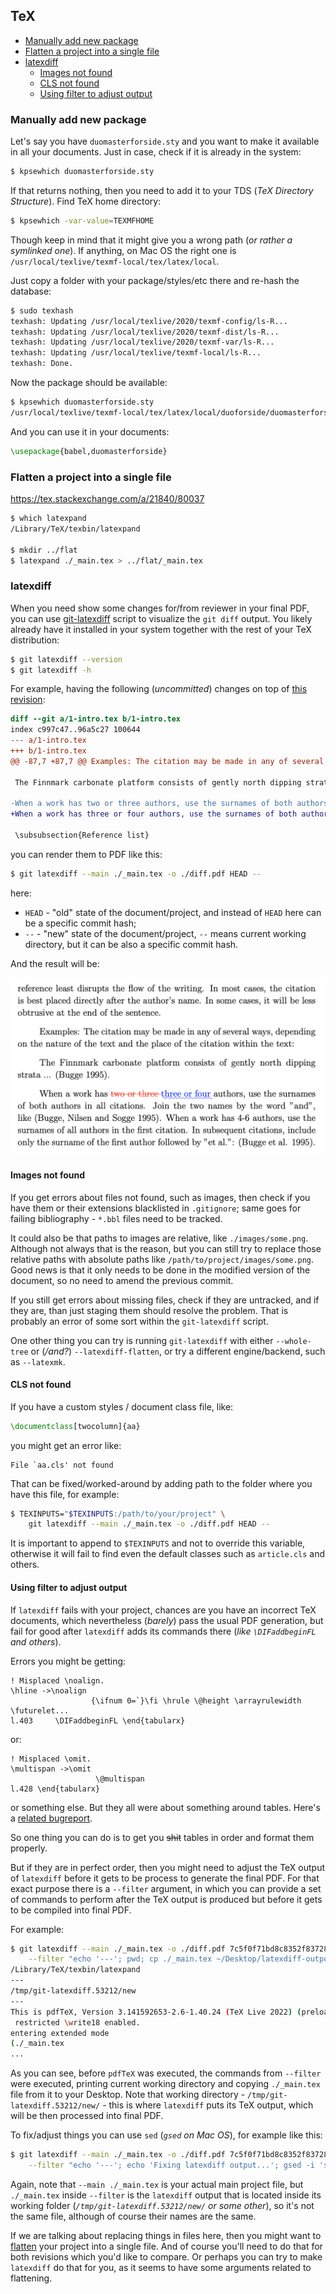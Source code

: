 ## TeX

<!-- MarkdownTOC -->

- [Manually add new package](#manually-add-new-package)
- [Flatten a project into a single file](#flatten-a-project-into-a-single-file)
- [latexdiff](#latexdiff)
    - [Images not found](#images-not-found)
    - [CLS not found](#cls-not-found)
    - [Using filter to adjust output](#using-filter-to-adjust-output)

<!-- /MarkdownTOC -->

### Manually add new package

Let's say you have `duomasterforside.sty` and you want to make it available in all your documents. Just in case, check if it is already in the system:

``` sh
$ kpsewhich duomasterforside.sty
```

If that returns nothing, then you need to add it to your TDS (*TeX Directory Structure*). Find TeX home directory:

``` sh
$ kpsewhich -var-value=TEXMFHOME
```

Though keep in mind that it might give you a wrong path (*or rather a symlinked one*). If anything, on Mac OS the right one is `/usr/local/texlive/texmf-local/tex/latex/local`.

Just copy a folder with your package/styles/etc there and re-hash the database:

``` sh
$ sudo texhash
texhash: Updating /usr/local/texlive/2020/texmf-config/ls-R...
texhash: Updating /usr/local/texlive/2020/texmf-dist/ls-R...
texhash: Updating /usr/local/texlive/2020/texmf-var/ls-R...
texhash: Updating /usr/local/texlive/texmf-local/ls-R...
texhash: Done.
```

Now the package should be available:

``` sh
$ kpsewhich duomasterforside.sty
/usr/local/texlive/texmf-local/tex/latex/local/duoforside/duomasterforside.sty
```

And you can use it in your documents:

``` tex
\usepackage{babel,duomasterforside}
```

### Flatten a project into a single file

<https://tex.stackexchange.com/a/21840/80037>

``` sh
$ which latexpand
/Library/TeX/texbin/latexpand

$ mkdir ../flat
$ latexpand ./_main.tex > ../flat/_main.tex
```

### latexdiff

When you need show some changes for/from reviewer in your final PDF, you can use [git-latexdiff](https://ctan.org/pkg/git-latexdiff) script to visualize the `git diff` output. You likely already have it installed in your system together with the rest of your TeX distribution:

``` sh
$ git latexdiff --version
$ git latexdiff -h
```

For example, having the following (*uncommitted*) changes on top of [this revision](https://github.com/retifrav/tex-sandbox/tree/e6958a4dbb04a4127e35730ef803851a2e75ab0f):

``` patch
diff --git a/1-intro.tex b/1-intro.tex
index c997c47..96a5c27 100644
--- a/1-intro.tex
+++ b/1-intro.tex
@@ -87,7 +87,7 @@ Examples: The citation may be made in any of several ways, depending on the natu
 
 The Finnmark carbonate platform consists of gently north dipping strata ... (Bugge 1995).
 
-When a work has two or three authors, use the surnames of both authors in all citations. Join the two names by the word "and", like (Bugge, Nilsen and Sogge 1995). When a work has 4-6 authors, use the surnames of all authors in the first citation. In subsequent citations, include only the surname of the first author followed by "et al.": (Bugge et al. 1995).
+When a work has three or four authors, use the surnames of both authors in all citations. Join the two names by the word "and", like (Bugge, Nilsen and Sogge 1995). When a work has 4-6 authors, use the surnames of all authors in the first citation. In subsequent citations, include only the surname of the first author followed by "et al.": (Bugge et al. 1995).
 
 \subsubsection{Reference list}
```

you can render them to PDF like this:

``` sh
$ git latexdiff --main ./_main.tex -o ./diff.pdf HEAD --
```

here:

- `HEAD` - "old" state of the document/project, and instead of `HEAD` here can be a specific commit hash;
- `--` - "new" state of the document/project, `--` means current working directory, but it can be also a specific commit hash.

And the result will be:

![](./img/latexdiff.png)

#### Images not found

If you get errors about files not found, such as images, then check if you have them or their extensions blacklisted in `.gitignore`; same goes for failing bibliography - `*.bbl` files need to be tracked.

It could also be that paths to images are relative, like `./images/some.png`. Although not always that is the reason, but you can still try to replace those relative paths with absolute paths like `/path/to/project/images/some.png`. Good news is that it only needs to be done in the modified version of the document, so no need to amend the previous commit.

If you still get errors about missing files, check if they are untracked, and if they are, than just staging them should resolve the problem. That is probably an error of some sort within the `git-latexdiff` script.

One other thing you can try is running `git-latexdiff` with either `--whole-tree` or (*/and?*) `--latexdiff-flatten`, or try a different engine/backend, such as `--latexmk`.

#### CLS not found

If you have a custom styles / document class file, like:

``` tex
\documentclass[twocolumn]{aa}
```

you might get an error like:

```
File `aa.cls' not found
```

That can be fixed/worked-around by adding path to the folder where you have this file, for example:

``` sh
$ TEXINPUTS="$TEXINPUTS:/path/to/your/project" \
    git latexdiff --main ./_main.tex -o ./diff.pdf HEAD --
```

It is important to append to `$TEXINPUTS` and not to override this variable, otherwise it will fail to find even the default classes such as `article.cls` and others.

#### Using filter to adjust output

If `latexdiff` fails with your project, chances are you have an incorrect TeX documents, which nevertheless (*barely*) pass the usual PDF generation, but fail for good after `latexdiff` adds its commands there (*like `\DIFaddbeginFL` and others*).

Errors you might be getting:

```
! Misplaced \noalign.
\hline ->\noalign
                  {\ifnum 0=`}\fi \hrule \@height \arrayrulewidth \futurelet...
l.403     \DIFaddbeginFL \end{tabularx}
```

or:

```
! Misplaced \omit.
\multispan ->\omit
                   \@multispan
l.428 \end{tabularx}
```

or something else. But they all were about something around tables. Here's a [related bugreport](https://github.com/ftilmann/latexdiff/issues/5).

So one thing you can do is to get you ~~shit~~ tables in order and format them properly.

But if they are in perfect order, then you might need to adjust the TeX output of `latexdiff` before it gets to be process to generate the final PDF. For that exact purpose there is a `--filter` argument, in which you can provide a set of commands to perform after the TeX output is produced but before it gets to be compiled into final PDF.

For example:

``` sh
$ git latexdiff --main ./_main.tex -o ./diff.pdf 7c5f0f71bd8c8352f837282dae5116d06b19cc70 HEAD \
    --filter "echo '---'; pwd; cp ./_main.tex ~/Desktop/latexdiff-output.tex; echo '---'"
/Library/TeX/texbin/latexpand
---
/tmp/git-latexdiff.53212/new
---
This is pdfTeX, Version 3.141592653-2.6-1.40.24 (TeX Live 2022) (preloaded format=pdflatex)
 restricted \write18 enabled.
entering extended mode
(./_main.tex
...
```

As you can see, before `pdfTeX` was executed, the commands from `--filter` were executed, printing current working directory and copying `./_main.tex` file from it to your Desktop. Note that working directory - `/tmp/git-latexdiff.53212/new/` - this is where `latexdiff` puts its TeX output, which will be then processed into final PDF.

To fix/adjust things you can use `sed` (*`gsed` on Mac OS*), for example like this:

``` sh
$ git latexdiff --main ./_main.tex -o ./diff.pdf 7c5f0f71bd8c8352f837282dae5116d06b19cc70 HEAD \
    --filter "echo '---'; echo 'Fixing latexdiff output...'; gsed -i 's/\\\DIFaddbegin \\\midrule/\\\midrule \\\DIFaddbegin/g; s/\\\DIFaddend \\\bottomrule/\\\bottomrule \\\DIFaddend/g; s/\\\DIFdelend \\\bottomrule/\\\bottomrule \\\DIFdelend/g; s/%DIFDELCMD </%DIFDELCMD <\n/g;' ./_main.tex; echo '---'"
```

Again, note that `--main ./_main.tex` is your actual main project file, but `./_main.tex` inside `--filter` is the `latexdiff` output that is located inside its working folder (*`/tmp/git-latexdiff.53212/new/` or some other*), so it's not the same file, although of course their names are the same.

If we are talking about replacing things in files here, then you might want to [flatten](#flatten-a-project-into-a-single-file) your project into a single file. And of course you'll need to do that for both revisions which you'd like to compare. Or perhaps you can try to make `latexdiff` do that for you, as it seems to have some arguments related to flattening.
